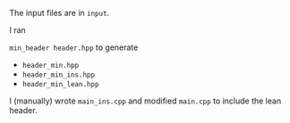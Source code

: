 
The input files are in `input`.

I ran 

`min_header header.hpp` to generate

- `header_min.hpp`
- `header_min_ins.hpp`
- `header_min_lean.hpp`

I (manually) wrote `main_ins.cpp` and modified `main.cpp` to include the lean header.
